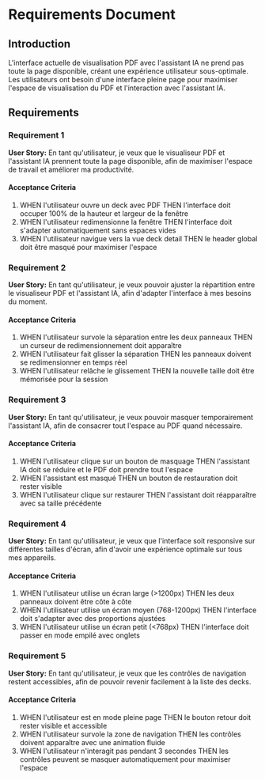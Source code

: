 # Requirements Document

## Introduction

L'interface actuelle de visualisation PDF avec l'assistant IA ne prend pas toute la page disponible, créant une expérience utilisateur sous-optimale. Les utilisateurs ont besoin d'une interface pleine page pour maximiser l'espace de visualisation du PDF et l'interaction avec l'assistant IA.

## Requirements

### Requirement 1

**User Story:** En tant qu'utilisateur, je veux que le visualiseur PDF et l'assistant IA prennent toute la page disponible, afin de maximiser l'espace de travail et améliorer ma productivité.

#### Acceptance Criteria

1. WHEN l'utilisateur ouvre un deck avec PDF THEN l'interface doit occuper 100% de la hauteur et largeur de la fenêtre
2. WHEN l'utilisateur redimensionne la fenêtre THEN l'interface doit s'adapter automatiquement sans espaces vides
3. WHEN l'utilisateur navigue vers la vue deck detail THEN le header global doit être masqué pour maximiser l'espace

### Requirement 2

**User Story:** En tant qu'utilisateur, je veux pouvoir ajuster la répartition entre le visualiseur PDF et l'assistant IA, afin d'adapter l'interface à mes besoins du moment.

#### Acceptance Criteria

1. WHEN l'utilisateur survole la séparation entre les deux panneaux THEN un curseur de redimensionnement doit apparaître
2. WHEN l'utilisateur fait glisser la séparation THEN les panneaux doivent se redimensionner en temps réel
3. WHEN l'utilisateur relâche le glissement THEN la nouvelle taille doit être mémorisée pour la session

### Requirement 3

**User Story:** En tant qu'utilisateur, je veux pouvoir masquer temporairement l'assistant IA, afin de consacrer tout l'espace au PDF quand nécessaire.

#### Acceptance Criteria

1. WHEN l'utilisateur clique sur un bouton de masquage THEN l'assistant IA doit se réduire et le PDF doit prendre tout l'espace
2. WHEN l'assistant est masqué THEN un bouton de restauration doit rester visible
3. WHEN l'utilisateur clique sur restaurer THEN l'assistant doit réapparaître avec sa taille précédente

### Requirement 4

**User Story:** En tant qu'utilisateur, je veux que l'interface soit responsive sur différentes tailles d'écran, afin d'avoir une expérience optimale sur tous mes appareils.

#### Acceptance Criteria

1. WHEN l'utilisateur utilise un écran large (>1200px) THEN les deux panneaux doivent être côte à côte
2. WHEN l'utilisateur utilise un écran moyen (768-1200px) THEN l'interface doit s'adapter avec des proportions ajustées
3. WHEN l'utilisateur utilise un écran petit (<768px) THEN l'interface doit passer en mode empilé avec onglets

### Requirement 5

**User Story:** En tant qu'utilisateur, je veux que les contrôles de navigation restent accessibles, afin de pouvoir revenir facilement à la liste des decks.

#### Acceptance Criteria

1. WHEN l'utilisateur est en mode pleine page THEN le bouton retour doit rester visible et accessible
2. WHEN l'utilisateur survole la zone de navigation THEN les contrôles doivent apparaître avec une animation fluide
3. WHEN l'utilisateur n'interagit pas pendant 3 secondes THEN les contrôles peuvent se masquer automatiquement pour maximiser l'espace